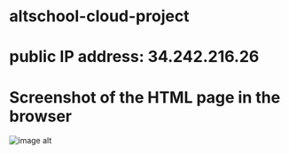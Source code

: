 # altschool-cloud-project

# public IP address: 34.242.216.26

# Screenshot of the HTML page in the browser

![image alt](image_url)
